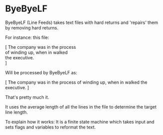# ByeByeLF

ByeByeLF (Line Feeds) takes text files with hard returns and 'repairs' them by removing hard returns.

For instance: this file:

[
The company was in the process<br>
of winding up, when in walked<br>
the executive.<br>
]

Will be processed by ByeByeLF as:

[
The company was in the process of winding up, when in walked the executive.
]

That's pretty much it.

It uses the average length of all the lines in the file to determine the target line length.

To explain how it works: It is a finite state machine which takes input and sets flags and variables to reformat the text.



